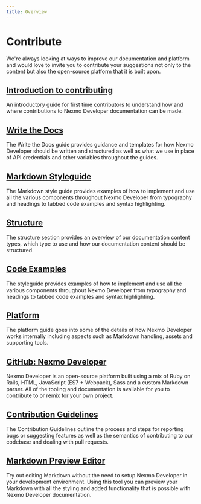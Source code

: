 ```yaml
---
title: Overview
---
```


# Contribute

We're always looking at ways to improve our documentation and platform and would love to invite you to contribute your suggestions not only to the content but also the open-source platform that it is built upon.

## [Introduction to contributing](/contribute/guides/introduction)

An introductory guide for first time contributors to understand how and where contributions to Nexmo Developer documentation can be made.

## [Write the Docs](/contribute/guides/write-the-docs)

The Write the Docs guide provides guidance and templates for how Nexmo Developer should be written and structured as well as what we use in place of API credentials and other variables throughout the guides.

## [Markdown Styleguide](/contribute/guides/styleguide)

The Markdown style guide provides examples of how to implement and use all the various components throughout Nexmo Developer from typography and headings to tabbed code examples and syntax highlighting.

## [Structure](/contribute/structure/overview)

The structure section provides an overview of our documentation content types, which type to use and how our documentation content should be structured.

## [Code Examples](/contribute/guides/code-examples)

The styleguide provides examples of how to implement and use all the various components throughout Nexmo Developer from typography and headings to tabbed code examples and syntax highlighting.

## [Platform](/contribute/guides/platform)

The platform guide goes into some of the details of how Nexmo Developer works internally including aspects such as Markdown handling, assets and supporting tools.

## [GitHub: Nexmo Developer](https://github.com/nexmo/nexmo-developer)

Nexmo Developer is an open-source platform built using a mix of Ruby on Rails, HTML, JavaScript (ES7 + Webpack), Sass and a custom Markdown parser. All of the tooling and documentation is available for you to contribute to or remix for your own project.

## [Contribution Guidelines](https://github.com/nexmo/nexmo-developer)

The Contribution Guidelines outline the process and steps for reporting bugs or suggesting features as well as the semantics of contributing to our codebase and dealing with pull requests.

## [Markdown Preview Editor](/markdown)

Try out editing Markdown without the need to setup Nexmo Developer in your development environment. Using this tool you can preview your Markdown with all the styling and added functionality that is possible with Nexmo Developer documentation.
